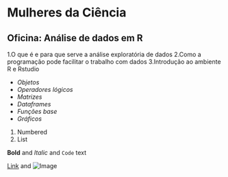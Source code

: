 # Mulheres da Ciência
## Oficina: Análise de dados em R
1.O que é e para que serve a análise exploratória de dados
2.Como a programação pode facilitar o trabalho com dados
3.Introdução ao ambiente R e Rstudio
- _Objetos_ 
- _Operadores lógicos_ 
- _Matrizes_
- _Dataframes_
- _Funções base_
- _Gráficos_


1. Numbered
2. List

**Bold** and _Italic_ and `Code` text

[Link](url) and ![Image](src)
```
